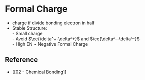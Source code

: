 # Formal Charge

- charge if divide bonding electron in half
- Stable Structure:  
         - Small charge  
         - Avoid $\ce{\delta^+-\delta^+}$ and $\ce{\delta^--\delta^-}$  
         - High EN ~ Negative Formal Charge

## Reference

- [[02 - Chemical Bonding]]
